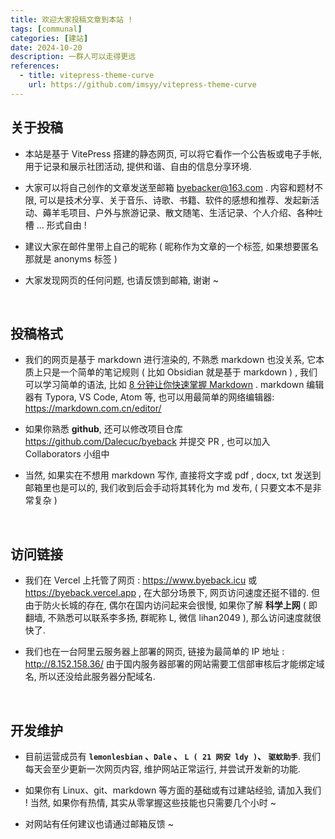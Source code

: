 ```yaml
---
title: 欢迎大家投稿文章到本站 !
tags: [communal]
categories: [建站]
date: 2024-10-20
description: 一群人可以走得更远
references:
  - title: vitepress-theme-curve
    url: https://github.com/imsyy/vitepress-theme-curve
---
```




## 关于投稿

- 本站是基于 VitePress 搭建的静态网页, 可以将它看作一个公告板或电子手帐, 用于记录和展示社团活动, 提供和谐、自由的信息分享环境. 

- 大家可以将自己创作的文章发送至邮箱 byebacker@163.com . 内容和题材不限, 可以是技术分享、关于音乐、诗歌、书籍、软件的感想和推荐、发起新活动、薅羊毛项目、户外与旅游记录、散文随笔、生活记录、个人介绍、各种吐槽 ... 形式自由 !

- 建议大家在邮件里带上自己的昵称 ( 昵称作为文章的一个标签, 如果想要匿名那就是 anonyms 标签 )

- 大家发现网页的任何问题, 也请反馈到邮箱, 谢谢 ~

<br/>


## 投稿格式

- 我们的网页是基于 markdown 进行渲染的, 不熟悉 markdown 也没关系, 它本质上只是一个简单的笔记规则 ( 比如 Obsidian 就是基于 markdown ) , 我们可以学习简单的语法, 比如 [8 分钟让你快速掌握 Markdown](https://www.bilibili.com/video/BV1JA411h7Gw) . markdown 编辑器有 Typora, VS Code, Atom 等, 也可以用最简单的网络编辑器:  https://markdown.com.cn/editor/

- 如果你熟悉 **github**, 还可以修改项目仓库 https://github.com/Dalecuc/byeback 并提交 PR , 也可以加入 Collaborators 小组中

- 当然, 如果实在不想用 markdown 写作, 直接将文字或 pdf , docx, txt 发送到邮箱里也是可以的, 我们收到后会手动将其转化为 md 发布,  ( 只要文本不是非常复杂 )

<br/>


## 访问链接

- 我们在 Vercel 上托管了网页 : https://www.byeback.icu 或 https://byeback.vercel.app , 在大部分场景下, 网页访问速度还挺不错的. 但由于防火长城的存在, 偶尔在国内访问起来会很慢, 如果你了解 **科学上网** ( 即翻墙, 不熟悉可以联系李多扬, 群昵称 L, 微信 lihan2049 ), 那么访问速度就很快了.

- 我们也在一台阿里云服务器上部署的网页, 链接为最简单的 IP 地址 :  http://8.152.158.36/ 由于国内服务器部署的网站需要工信部审核后才能绑定域名, 所以还没给此服务器分配域名. 

<br/>

## 开发维护

- 目前运营成员有 **`lemonlesbian` 、`Dale` 、 `L ( 21 网安 ldy )`、 `驱蚊助手`**. 我们每天会至少更新一次网页内容, 维护网站正常运行, 并尝试开发新的功能. 

- 如果你有 Linux、git、markdown 等方面的基础或有过建站经验,  请加入我们 !  当然, 如果你有热情, 其实从零掌握这些技能也只需要几个小时 ~  

- 对网站有任何建议也请通过邮箱反馈 ~

<br/>
<br/>
